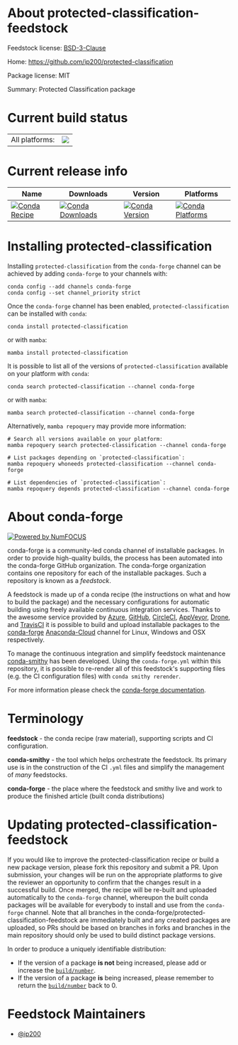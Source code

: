 About protected-classification-feedstock
========================================

Feedstock license: [BSD-3-Clause](https://github.com/conda-forge/protected-classification-feedstock/blob/main/LICENSE.txt)

Home: https://github.com/ip200/protected-classification

Package license: MIT

Summary: Protected Classification package

Current build status
====================


<table><tr><td>All platforms:</td>
    <td>
      <a href="https://dev.azure.com/conda-forge/feedstock-builds/_build/latest?definitionId=20434&branchName=main">
        <img src="https://dev.azure.com/conda-forge/feedstock-builds/_apis/build/status/protected-classification-feedstock?branchName=main">
      </a>
    </td>
  </tr>
</table>

Current release info
====================

| Name | Downloads | Version | Platforms |
| --- | --- | --- | --- |
| [![Conda Recipe](https://img.shields.io/badge/recipe-protected--classification-green.svg)](https://anaconda.org/conda-forge/protected-classification) | [![Conda Downloads](https://img.shields.io/conda/dn/conda-forge/protected-classification.svg)](https://anaconda.org/conda-forge/protected-classification) | [![Conda Version](https://img.shields.io/conda/vn/conda-forge/protected-classification.svg)](https://anaconda.org/conda-forge/protected-classification) | [![Conda Platforms](https://img.shields.io/conda/pn/conda-forge/protected-classification.svg)](https://anaconda.org/conda-forge/protected-classification) |

Installing protected-classification
===================================

Installing `protected-classification` from the `conda-forge` channel can be achieved by adding `conda-forge` to your channels with:

```
conda config --add channels conda-forge
conda config --set channel_priority strict
```

Once the `conda-forge` channel has been enabled, `protected-classification` can be installed with `conda`:

```
conda install protected-classification
```

or with `mamba`:

```
mamba install protected-classification
```

It is possible to list all of the versions of `protected-classification` available on your platform with `conda`:

```
conda search protected-classification --channel conda-forge
```

or with `mamba`:

```
mamba search protected-classification --channel conda-forge
```

Alternatively, `mamba repoquery` may provide more information:

```
# Search all versions available on your platform:
mamba repoquery search protected-classification --channel conda-forge

# List packages depending on `protected-classification`:
mamba repoquery whoneeds protected-classification --channel conda-forge

# List dependencies of `protected-classification`:
mamba repoquery depends protected-classification --channel conda-forge
```


About conda-forge
=================

[![Powered by
NumFOCUS](https://img.shields.io/badge/powered%20by-NumFOCUS-orange.svg?style=flat&colorA=E1523D&colorB=007D8A)](https://numfocus.org)

conda-forge is a community-led conda channel of installable packages.
In order to provide high-quality builds, the process has been automated into the
conda-forge GitHub organization. The conda-forge organization contains one repository
for each of the installable packages. Such a repository is known as a *feedstock*.

A feedstock is made up of a conda recipe (the instructions on what and how to build
the package) and the necessary configurations for automatic building using freely
available continuous integration services. Thanks to the awesome service provided by
[Azure](https://azure.microsoft.com/en-us/services/devops/), [GitHub](https://github.com/),
[CircleCI](https://circleci.com/), [AppVeyor](https://www.appveyor.com/),
[Drone](https://cloud.drone.io/welcome), and [TravisCI](https://travis-ci.com/)
it is possible to build and upload installable packages to the
[conda-forge](https://anaconda.org/conda-forge) [Anaconda-Cloud](https://anaconda.org/)
channel for Linux, Windows and OSX respectively.

To manage the continuous integration and simplify feedstock maintenance
[conda-smithy](https://github.com/conda-forge/conda-smithy) has been developed.
Using the ``conda-forge.yml`` within this repository, it is possible to re-render all of
this feedstock's supporting files (e.g. the CI configuration files) with ``conda smithy rerender``.

For more information please check the [conda-forge documentation](https://conda-forge.org/docs/).

Terminology
===========

**feedstock** - the conda recipe (raw material), supporting scripts and CI configuration.

**conda-smithy** - the tool which helps orchestrate the feedstock.
                   Its primary use is in the construction of the CI ``.yml`` files
                   and simplify the management of *many* feedstocks.

**conda-forge** - the place where the feedstock and smithy live and work to
                  produce the finished article (built conda distributions)


Updating protected-classification-feedstock
===========================================

If you would like to improve the protected-classification recipe or build a new
package version, please fork this repository and submit a PR. Upon submission,
your changes will be run on the appropriate platforms to give the reviewer an
opportunity to confirm that the changes result in a successful build. Once
merged, the recipe will be re-built and uploaded automatically to the
`conda-forge` channel, whereupon the built conda packages will be available for
everybody to install and use from the `conda-forge` channel.
Note that all branches in the conda-forge/protected-classification-feedstock are
immediately built and any created packages are uploaded, so PRs should be based
on branches in forks and branches in the main repository should only be used to
build distinct package versions.

In order to produce a uniquely identifiable distribution:
 * If the version of a package **is not** being increased, please add or increase
   the [``build/number``](https://docs.conda.io/projects/conda-build/en/latest/resources/define-metadata.html#build-number-and-string).
 * If the version of a package **is** being increased, please remember to return
   the [``build/number``](https://docs.conda.io/projects/conda-build/en/latest/resources/define-metadata.html#build-number-and-string)
   back to 0.

Feedstock Maintainers
=====================

* [@ip200](https://github.com/ip200/)

